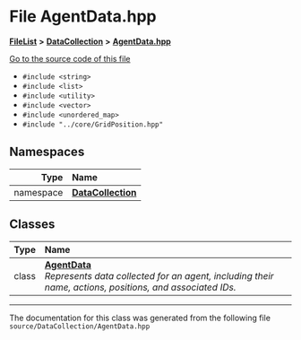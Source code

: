 

# File AgentData.hpp



[**FileList**](files.md) **>** [**DataCollection**](dir_8adf75fe53ae17187785c216cf2633db.md) **>** [**AgentData.hpp**](_agent_data_8hpp.md)

[Go to the source code of this file](_agent_data_8hpp_source.md)



* `#include <string>`
* `#include <list>`
* `#include <utility>`
* `#include <vector>`
* `#include <unordered_map>`
* `#include "../core/GridPosition.hpp"`













## Namespaces

| Type | Name |
| ---: | :--- |
| namespace | [**DataCollection**](namespace_data_collection.md) <br> |


## Classes

| Type | Name |
| ---: | :--- |
| class | [**AgentData**](class_data_collection_1_1_agent_data.md) <br>_Represents data collected for an agent, including their name, actions, positions, and associated IDs._  |



















































------------------------------
The documentation for this class was generated from the following file `source/DataCollection/AgentData.hpp`

